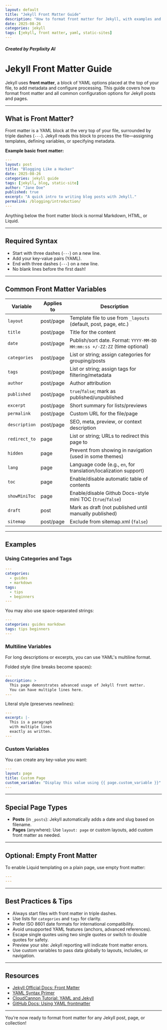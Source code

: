 ```yaml
---
layout: default
title: "Jekyll Front Matter Guide"
description: "How to format front matter for Jekyll, with examples and options for posts and pages."
date: 2025-08-26
categories: jekyll
tags: [jekyll, front matter, yaml, static-sites]
---
```

##### Created by Perplixity AI

# Jekyll Front Matter Guide

Jekyll uses **front matter**, a block of YAML options placed at the top of your file, to add metadata and configure processing. This guide covers how to format front matter and all common configuration options for Jekyll posts and pages.

---

## What is Front Matter?

Front matter is a YAML block at the very top of your file, surrounded by triple dashes (`---`). Jekyll reads this block to process the file—assigning templates, defining variables, or specifying metadata.

**Example basic front matter:**
```yaml
---
layout: post
title: "Blogging Like a Hacker"
date: 2025-08-26
categories: jekyll guide
tags: [jekyll, blog, static-site]
author: "Jane Doe"
published: true
excerpt: "A quick intro to writing blog posts with Jekyll."
permalink: /blogging/introduction/
---
```

Anything below the front matter block is normal Markdown, HTML, or Liquid.

---

## Required Syntax

- Start with three dashes (`---`) on a new line.
- Add your key-value pairs (YAML).
- End with three dashes (`---`) on a new line.
- No blank lines before the first dash!

---

## Common Front Matter Variables

| Variable            | Applies to   | Description                                                                     |
|---------------------|-------------|---------------------------------------------------------------------------------|
| `layout`            | post/page   | Template file to use from `_layouts` (default, post, page, etc.)                |
| `title`             | post/page   | Title for the content                                                           |
| `date`              | post/page   | Publish/sort date. Format: `YYYY-MM-DD HH:mm:ss +/-ZZ:ZZ` (time optional)      |
| `categories`        | post/page   | List or string; assign categories for grouping/posts                            |
| `tags`              | post/page   | List or string; assign tags for filtering/metadata                              |
| `author`            | post/page   | Author attribution                                                              |
| `published`         | post/page   | `true`/`false`; mark as published/unpublished                                   |
| `excerpt`           | post/page   | Short summary for lists/previews                                                |
| `permalink`         | post/page   | Custom URL for the file/page                                                    |
| `description`       | post/page   | SEO, meta, preview, or context description                                      |
| `redirect_to`       | page        | List or string; URLs to redirect this page to                                   |
| `hidden`            | page        | Prevent from showing in navigation (used in some themes)                        |
| `lang`              | page        | Language code (e.g., `en`, for translation/localization support)                |
| `toc`               | page        | Enable/disable automatic table of contents                                      |
| `showMiniToc`       | page        | Enable/disable Github Docs-style mini TOC (`true`/`false`)                      |
| `draft`             | post        | Mark as draft (not published until manually published)                          |
| `sitemap`           | post/page   | Exclude from sitemap.xml (`false`)                                              |

---

## Examples

### Using Categories and Tags

```yaml
---
categories:
  - guides
  - markdown
tags:
  - tips
  - beginners
---
```

You may also use space-separated strings:

```yaml
---
categories: guides markdown
tags: tips beginners
---
```

### Multiline Variables

For long descriptions or excerpts, you can use YAML's multiline format.

Folded style (line breaks become spaces):
```yaml
---
description: >
  This page demonstrates advanced usage of Jekyll front matter.
  You can have multiple lines here.
---
```

Literal style (preserves newlines):
```yaml
---
excerpt: |-
  This is a paragraph
  with multiple lines
  exactly as written.
---
```

### Custom Variables

You can create any key-value you want:
```yaml
---
layout: page
title: Custom Page
custom_variable: "Display this value using {{ page.custom_variable }}"
---
```

---

## Special Page Types

- **Posts** (in `_posts`): Jekyll automatically adds a date and slug based on filename.
- **Pages** (anywhere): Use `layout: page` or custom layouts, add custom front matter as needed.

---

## Optional: Empty Front Matter

To enable Liquid templating on a plain page, use empty front matter:

```yaml
---
---
```

---

## Best Practices & Tips

- Always start files with front matter in triple dashes.
- Use lists for `categories` and `tags` for clarity.
- Prefer ISO 8601 date formats for international compatibility.
- Avoid unsupported YAML features (anchors, advanced references).
- Escape single quotes using two single quotes or switch to double quotes for safety.
- Preview your site: Jekyll reporting will indicate front matter errors.
- Use custom variables to pass data globally to layouts, includes, or navigation.

---

## Resources

- [Jekyll Official Docs: Front Matter](https://jekyllrb.com/docs/front-matter/)
- [YAML Syntax Primer](https://yaml.org/spec/)
- [CloudCannon Tutorial: YAML and Jekyll](https://cloudcannon.com/tutorials/jekyll-tutorial/introduction-to-front-matter-and-yaml/)
- [GitHub Docs: Using YAML frontmatter](https://docs.github.com/en/contributing/writing-for-github-docs/using-yaml-frontmatter)

---

You’re now ready to format front matter for any Jekyll post, page, or collection!
